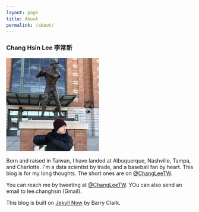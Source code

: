 ```yaml
---
layout: page
title: About
permalink: /about/
---
```


### Chang Hsin Lee 李常新

![profile-pic](/figure/source/profile.jpg)

Born and raised in Taiwan, I have landed at Albuquerque, Nashville, Tampa, and Charlotte. I'm a data scientist by trade, and a baseball fan by heart. This blog is for my long thoughts. The short ones are on [@ChangLeeTW](https://twitter.com/ChangLeeTW).

You can reach me by tweeting at [@ChangLeeTW](https://twitter.com/ChangLeeTW). YOu can also send an email to lee.changhsin (Gmail).

This blog is built on [Jekyll Now](https://github.com/barryclark/jekyll-now) by Barry Clark.
